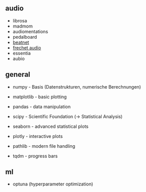 ## audio
- librosa
- madmom
- audiomentations
- pedalboard
- [beatnet](https://github.com/mjhydri/BeatNet)
- [frechet audio](https://github.com/microsoft/fadtk)
- essentia
- aubio

## general
- numpy - Basis (Datenstrukturen, numerische Berechnungen)
- matplotlib - basic plotting
- pandas - data manipulation

- scipy - Scientific Foundation (-> Statistical Analysis)
- seaborn - advanced statistical plots
- plotly - interactive plots
- pathlib - modern file handling
- tqdm - progress bars

## ml
- optuna (hyperparameter optimization)